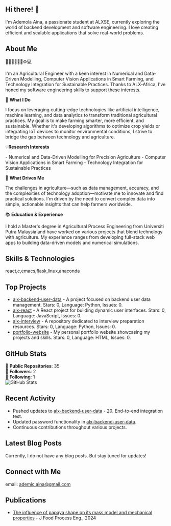 ## Hi there! 👋

I'm Ademola Aina, a passionate student at ALXSE, currently exploring the world of backend development and software engineering. I love creating efficient and scalable applications that solve real-world problems.

## About Me

<p>👷‍♂️👷‍♀️🔧🔩⚙️💻</p>
 I'm an Agricultural Engineer with a keen interest in Numerical and Data-Driven Modelling, Computer Vision Applications in Smart Farming, and Technology Integration for Sustainable Practices. Thanks to ALX-Africa, I've honed my software engineering skills to support these interests.

<p>🌱 <b> What I Do</b>  </p>
I focus on leveraging cutting-edge technologies like artificial intelligence, machine learning, and data analytics to transform traditional agricultural practices. My goal is to make farming smarter, more efficient, and sustainable. Whether it's developing algorithms to optimize crop yields or integrating IoT devices to monitor environmental conditions, I strive to bridge the gap between technology and agriculture.

<p>💡<b>Research Interests </b></p>
- Numerical and Data-Driven Modelling for Precision Agriculture
- Computer Vision Applications in Smart Farming
- Technology Integration for Sustainable Practices

<p>🚀 <b>What Drives Me</b>  </p>
The challenges in agriculture—such as data management, accuracy, and the complexities of technology adoption—motivate me to innovate and find practical solutions. I'm driven by the need to convert complex data into simple, actionable insights that can help farmers worldwide.

<p> 📚 <b>Education & Experience</b> </p>
I hold a Master's degree in Agricultural Process Engineering from Universiti Putra Malaysia and have worked on various projects that blend technology with agriculture. My experience ranges from developing full-stack web apps to building data-driven models and numerical simulations.


## Skills & Technologies

react,c,emacs,flask,linux,anaconda

## Top Projects

- [alx-backend-user-data](https://github.com/ade-mic/alx-backend-user-data) - A project focused on backend user data management. Stars: 0, Language: Python, Issues: 0.
- [alx-react](https://github.com/ade-mic/alx-react) - A React project for building dynamic user interfaces. Stars: 0, Language: JavaScript, Issues: 0.
- [alx-interview](https://github.com/ade-mic/alx-interview) - A repository dedicated to interview preparation resources. Stars: 0, Language: Python, Issues: 0.
- [portfolio-website](https://github.com/ade-mic/portfolio-website) - My personal portfolio website showcasing my projects and skills. Stars: 0, Language: HTML, Issues: 0.

## GitHub Stats

🌟 **Public Repositories**: 35  
👥 **Followers**: 2  
🔗 **Following**: 1  
![GitHub Stats](https://github-readme-stats.vercel.app/api?username=ade-mic&show_icons=true&theme=radical)

## Recent Activity

- Pushed updates to [alx-backend-user-data](https://github.com/ade-mic/alx-backend-user-data) - 20. End-to-end integration test.
- Updated password functionality in [alx-backend-user-data](https://github.com/ade-mic/alx-backend-user-data).
- Continuous contributions throughout various projects.

## Latest Blog Posts

Currently, I do not have any blog posts. But stay tuned for updates!

## Connect with Me

email:  ademic.aina@gmail.com

## Publications

- [ The influence of papaya shape on its mass model and mechanical properties]( https://doi.org/10.1111/jfpe.14627
) - J Food Process Eng., 2024
